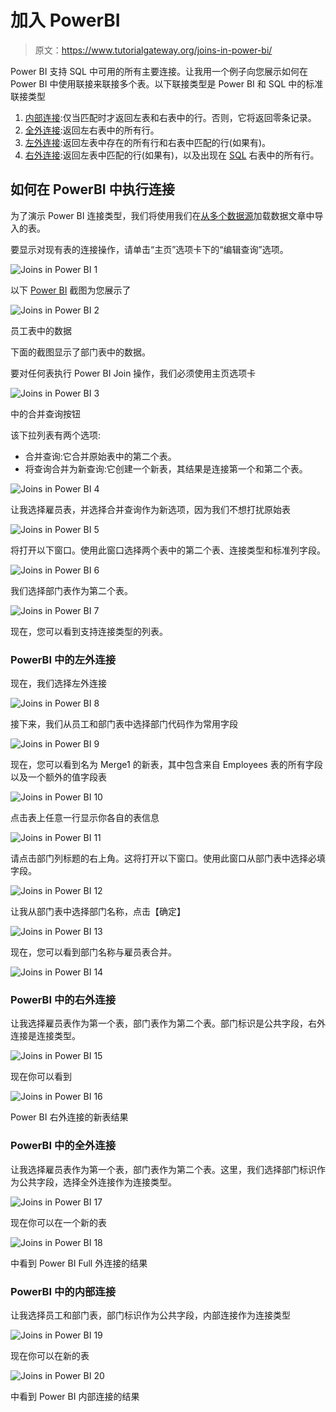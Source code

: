 # 加入 PowerBI

> 原文：<https://www.tutorialgateway.org/joins-in-power-bi/>

Power BI 支持 SQL 中可用的所有主要连接。让我用一个例子向您展示如何在 Power BI 中使用联接来联接多个表。以下联接类型是 Power BI 和 SQL 中的标准联接类型

1.  [内部连接](https://www.tutorialgateway.org/sql-inner-join/):仅当匹配时才返回左表和右表中的行。否则，它将返回零条记录。
2.  [全外连接](https://www.tutorialgateway.org/sql-full-join/):返回左右表中的所有行。
3.  [左外连接](https://www.tutorialgateway.org/sql-left-join/):返回左表中存在的所有行和右表中匹配的行(如果有)。
4.  [右外连接](https://www.tutorialgateway.org/sql-right-join/):返回左表中匹配的行(如果有)，以及出现在 [SQL](https://www.tutorialgateway.org/sql/) 右表中的所有行。

## 如何在 PowerBI 中执行连接

为了演示 Power BI 连接类型，我们将使用我们在[从多个数据源](https://www.tutorialgateway.org/load-data-from-multiple-data-sources-in-power-bi/)加载数据文章中导入的表。

要显示对现有表的连接操作，请单击“主页”选项卡下的“编辑查询”选项。

![Joins in Power BI 1](img/d5130fe51f7f417a89d4e67df8b62edf.png)

以下 [Power BI](https://www.tutorialgateway.org/power-bi-tutorial/) 截图为您展示了

![Joins in Power BI 2](img/e2a52f0b9e7b5eaa9a9f6d957898c50b.png)

员工表中的数据

下面的截图显示了部门表中的数据。

要对任何表执行 Power BI Join 操作，我们必须使用主页选项卡

![Joins in Power BI 3](img/07309539b532f2c812ed8a45e04a3b89.png)

中的合并查询按钮

该下拉列表有两个选项:

*   合并查询:它合并原始表中的第二个表。
*   将查询合并为新查询:它创建一个新表，其结果是连接第一个和第二个表。

![Joins in Power BI 4](img/39f245b10bdffc369ac32faec1cb7057.png)

让我选择雇员表，并选择合并查询作为新选项，因为我们不想打扰原始表

![Joins in Power BI 5](img/5542c3231b6ed678a1269dabf85aeae4.png)

将打开以下窗口。使用此窗口选择两个表中的第二个表、连接类型和标准列字段。

![Joins in Power BI 6](img/916fadc4106f7855fffa4da378ac7178.png)

我们选择部门表作为第二个表。

![Joins in Power BI 7](img/cc14af762ee32de3319fb1cb0231d2e4.png)

现在，您可以看到支持连接类型的列表。

### PowerBI 中的左外连接

现在，我们选择左外连接

![Joins in Power BI 8](img/c3dfe795f9ce5acbb6fa64dbf35441c1.png)

接下来，我们从员工和部门表中选择部门代码作为常用字段

![Joins in Power BI 9](img/7680d297750e0b190bdb957a7fd53a5d.png)

现在，您可以看到名为 Merge1 的新表，其中包含来自 Employees 表的所有字段以及一个额外的值字段表

![Joins in Power BI 10](img/7a7f561fa0669b3f1904ccf7bdea513e.png)

点击表上任意一行显示你各自的表信息

![Joins in Power BI 11](img/8ba56266b8efe974df7d4f69eabfd1e0.png)

请点击部门列标题的右上角。这将打开以下窗口。使用此窗口从部门表中选择必填字段。

![Joins in Power BI 12](img/d17c9deb4ea62e779d943e3f4d44930b.png)

让我从部门表中选择部门名称，点击【确定】

![Joins in Power BI 13](img/9078cf4f0bb149981bd3994e344858b7.png)

现在，您可以看到部门名称与雇员表合并。

![Joins in Power BI 14](img/d24dddb95dd73f17aca05c5e80d47fb7.png)

### PowerBI 中的右外连接

让我选择雇员表作为第一个表，部门表作为第二个表。部门标识是公共字段，右外连接是连接类型。

![Joins in Power BI 15](img/8e56ee4518625e4d1279573f9f77a40c.png)

现在你可以看到

![Joins in Power BI 16](img/08854381cb94eb7f5ef3b6093938e31e.png)

Power BI 右外连接的新表结果

### PowerBI 中的全外连接

让我选择雇员表作为第一个表，部门表作为第二个表。这里，我们选择部门标识作为公共字段，选择全外连接作为连接类型。

![Joins in Power BI 17](img/76374ab98a09d88d193978c9f894942c.png)

现在你可以在一个新的表

![Joins in Power BI 18](img/8d5c5b408622b0eafba7bd8952df8e39.png)

中看到 Power BI Full 外连接的结果

### PowerBI 中的内部连接

让我选择员工和部门表，部门标识作为公共字段，内部连接作为连接类型

![Joins in Power BI 19](img/a1310f8fb0ec5e5a716ae67acb96ae4c.png)

现在你可以在新的表

![Joins in Power BI 20](img/b401411e53944c10929f66f8bf6aa21b.png)

中看到 Power BI 内部连接的结果